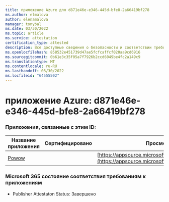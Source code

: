 ```yaml
---
title: приложение Azure для d871e46e-e346-445d-bfe8-2a66419bf278
ms.author: elmalova
author: elenamalova
manager: tonybal
ms.date: 03/30/2022
ms.topic: article
ms.service: attestation
certification_type: attested
description: Все доступные сведения о безопасности и соответствии требованиям для d871e46e-e346-445d-bfe8-2a66419bf278.
ms.openlocfilehash: 858532e451739d47ae5fcfcaffcf020aa9cd6916
ms.sourcegitcommit: 0b61e3c35f05a7f7926b2ccd6049be4fc2a149c9
ms.translationtype: MT
ms.contentlocale: ru-RU
ms.lasthandoff: 03/30/2022
ms.locfileid: "64555502"
---
```

# <a name="azure-app-id-d871e46e-e346-445d-bfe8-2a66419bf278"></a>приложение Azure: d871e46e-e346-445d-bfe8-2a66419bf278


### <a name="apps-associated-with-this-id"></a>Приложения, связанные с этим ID:
| **Название приложения** | **Сертифицировано** | **Просмотр в AppSource** |
|--------------|---------------|-----------------------|
| [Powow](../forward/WA200002952.md) |  | [https://appsource.microsoft.com/product/office/WA200002952](https://appsource.microsoft.com/product/office/WA200002952) |

### <a name="microsoft-365-app-compliance-status"></a>Microsoft 365 состояние соответствия требованиям к приложениям
- Publisher Attestaton Status: Завершено
